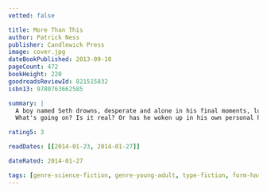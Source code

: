 ```yaml
---
vetted: false

title: More Than This
author: Patrick Ness
publisher: Candlewick Press
image: cover.jpg
dateBookPublished: 2013-09-10
pageCount: 472
bookHeight: 220
goodreadsReviewId: 821515832
isbn13: 9780763662585

summary: |
  A boy named Seth drowns, desperate and alone in his final moments, losing his life as the pounding sea claims him. But then he wakes. He is naked, thirsty, starving. But alive. How is that possible? He remembers dying, his bones breaking, his skull dashed upon the rocks. So how is he here? And where is this place? The street seems familiar, but everything is abandoned, overgrown, covered in dust. 
  What's going on? Is it real? Or has he woken up in his own personal hell? Seth begins to search for answers, hoping desperately that there must be more to this life, or perhaps this afterlife…

rating5: 3

readDates: [[2014-01-23, 2014-01-27]]

dateRated: 2014-01-27

tags: [genre-science-fiction, genre-young-adult, type-fiction, form-hardback]
---
```

